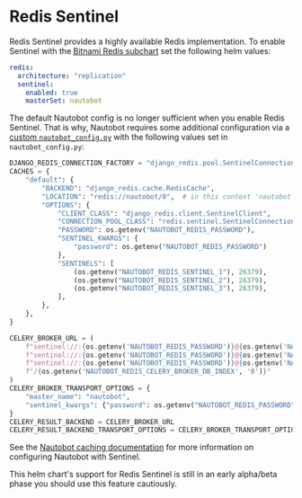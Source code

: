# Redis Sentinel

Redis Sentinel provides a highly available Redis implementation.  To enable Sentinel with the [Bitnami Redis subchart](https://github.com/bitnami/charts/tree/master/bitnami/redis) set the following helm values:

```yaml
redis:
  architecture: "replication"
  sentinel:
    enabled: true
    masterSet: nautobot
```

The default Nautobot config is no longer sufficient when you enable Redis Sentinel.
That is why, Nautobot requires some additional configuration via
a [custom `nautobot_config.py`](../custom-nautobot-config/) with the following
values set in `nautobot_config.py`:

```python
DJANGO_REDIS_CONNECTION_FACTORY = "django_redis.pool.SentinelConnectionFactory"
CACHES = {
    "default": {
        "BACKEND": "django_redis.cache.RedisCache",
        "LOCATION": "redis://nautobot/0",  # in this context 'nautobot' is the redis master/service name
        "OPTIONS": {
            "CLIENT_CLASS": "django_redis.client.SentinelClient",
            "CONNECTION_POOL_CLASS": "redis.sentinel.SentinelConnectionPool",
            "PASSWORD": os.getenv("NAUTOBOT_REDIS_PASSWORD"),
            "SENTINEL_KWARGS": {
                "password": os.getenv("NAUTOBOT_REDIS_PASSWORD")
            },
            "SENTINELS": [
                (os.getenv("NAUTOBOT_REDIS_SENTINEL_1"), 26379),
                (os.getenv("NAUTOBOT_REDIS_SENTINEL_2"), 26379),
                (os.getenv("NAUTOBOT_REDIS_SENTINEL_3"), 26379),
            ],
        },
    },
}

CELERY_BROKER_URL = (
    f"sentinel://:{os.getenv('NAUTOBOT_REDIS_PASSWORD')}@{os.getenv('NAUTOBOT_REDIS_SENTINEL_1')}:26379;"
    f"sentinel://:{os.getenv('NAUTOBOT_REDIS_PASSWORD')}@{os.getenv('NAUTOBOT_REDIS_SENTINEL_2')}:26379;"
    f"sentinel://:{os.getenv('NAUTOBOT_REDIS_PASSWORD')}@{os.getenv('NAUTOBOT_REDIS_SENTINEL_3')}:26379"
    f"/{os.getenv('NAUTOBOT_REDIS_CELERY_BROKER_DB_INDEX', '0')}"
)
CELERY_BROKER_TRANSPORT_OPTIONS = {
    "master_name": "nautobot",
    "sentinel_kwargs": {"password": os.getenv("NAUTOBOT_REDIS_PASSWORD")},
}
CELERY_RESULT_BACKEND = CELERY_BROKER_URL
CELERY_RESULT_BACKEND_TRANSPORT_OPTIONS = CELERY_BROKER_TRANSPORT_OPTIONS
```

See the [Nautobot caching documentation](https://nautobot.readthedocs.io/en/stable/additional-features/caching/#using-redis-sentinel) for more information on configuring Nautobot with Sentinel.

This helm chart's support for Redis Sentinel is still in an early alpha/beta phase you should use this feature cautiously.
